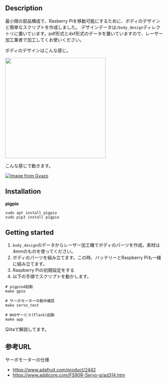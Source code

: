 ## Description
最小限の部品構成で、Rasberry Piを移動可能にするために、ボディのデザインと簡単なスクリプトを作成しました。
デザインデータは`/body_design`ディレクトリに置いています。pdf形式とdxf形式のデータを置いていますので、レーザー加工業者で加工してくお使いください。

ボディのデザインはこんな感じ。

<img src="https://i.gyazo.com/aef038bd3d01c9f087ff54fb89f166bc.jpg" width="320">

こんな感じで動きます。

[![Image from Gyazo](https://i.gyazo.com/01551400dce30a9c4d7ba219a2bd7e5d.gif)](https://gyazo.com/01551400dce30a9c4d7ba219a2bd7e5d)


## Installation

**pigpio**
```
sudo apt install pigpio
sudo pip3 install pigpio
```

## Getting started
1. `body_design`のデータからレーザー加工機でボディのパーツを作成。素材は4mmのものを使ってください。
2. ボディのパーツを組み立てます。この時、バッテリーとRaspberry Piも一緒に組み立てます。
3. Raspberry Piの初期設定をする
4. 以下の手順でスクリプトを動かします。
```
# pigpiod起動
make gpio

# サーボモーターの動作確認
make servo_test

# Webサービス(Flask)起動
make app
```

Qiitaで解説してます。
<link>

## 参考URL
サーボモーターの仕様
- https://www.adafruit.com/product/2442
- https://www.addicore.com/FS90R-Servo-p/ad314.htm

